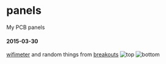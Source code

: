 # panels
My PCB panels

#### 2015-03-30
[wifimeter](https://github.com/atalax/wifimeter) and random things from [breakouts](https://github.com/atalax/wifimeter)
![top](http://dirtypcbs.com/order_images/a793aefb63c77b6d030e51e7603b7694-5889_top.png)
![bottom](http://dirtypcbs.com/order_images/a793aefb63c77b6d030e51e7603b7694-5889_bottom.png)
